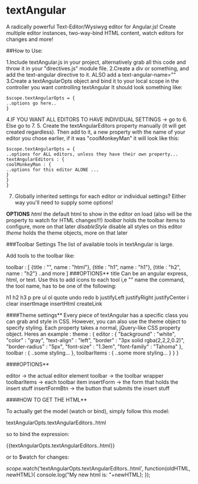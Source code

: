 textAngular
===========

A radically powerful Text-Editor/Wysiwyg editor for Angular.js! Create multiple editor instances, two-way-bind HTML content, watch editors for changes and more!

##How to Use:

1.Include textAngular.js in your project, alternatively grab all this code and throw it in your "directives.js" module file.
2.Create a div or something, and add the text-angular directive to it. ALSO add a text-angular-name="<YOUR TEXT EDITOR NAME>"
3.Create a textAngularOpts object and bind it to your local scope in the controller you want controlling textAngular
It should look something like:

```
$scope.textAngularOpts = {
..options go here..
}
```
4.IF YOU WANT ALL EDITORS TO HAVE INDIVIDUAL SETTINGS -> go to 6. Else go to 7.
5. Create the textAngularEditors property manually (it will get created regardless). Then add to it, a new property with the name of your editor you chose earlier,
if it was "coolMonkeyMan" it will look like this:

```
$scope.textAngularOpts = {
..options for ALL editors, unless they have their own property...
textAngularEditors : {
coolMonkeyMan : {
..options for this editor ALONE ...
}
}
}
```
7. Globally inherited settings for each editor or individual settings? Either way you'll need to supply some options!

**OPTIONS**
*html* <STRING> the default html to show in the editor on load (also will be the property to watch for HTML changes!!!)
*toolbar* <ARRAY of OBJECTS> holds the toolbar items to configure, more on that later
*disableStyle* <BOOLEAN> disable all styles on this editor
*theme* <OBJECT of OBJECTS> holds the theme objects, more on that later

###Toolbar Settings
The list of available tools in textAngular is large.

Add tools to the toolbar like:

toolbar : [
{title : "<i class='icon-code'></i>", name : "html"},
{title : "h1", name : "h1"},
{title : "h2", name : "h2"}
..and more
]
###OPTIONS**
title <STRING> Can be an angular express, html, or text. Use this to add icons to each tool i,e "<i class='icon-code'></i>"
name <STRING> the command, the tool name, has to be one of the following:

h1
h2
h3
p
pre
ul
ol
quote
undo
redo
b
justifyLeft
justifyRight
justifyCenter
i
clear
insertImage
insertHtml
createLink


####Theme settings**
Every piece of textAngular has a specific class you can grab and style in CSS.
However, you can also use the theme object to specify styling.
Each property takes a normal, jQuery-like CSS property object.
Heres an example :
theme : {
editor : {
"background" : "white",
"color" : "gray",
"text-align" : "left",
"border" : "3px solid rgba(2,2,2,0.2)",
"border-radius" : "5px",
"font-size" : "1.3em",
"font-family" : "Tahoma"
},
toolbar : {
..some styling...
},
toolbarItems : {
..some more styling...
}
}
}

####OPTIONS**

editor -> the actual editor element
toolbar -> the toolbar wrapper
toolbarItems -> each toolbar item
insertForm -> the form that holds the insert stuff
insertFormBtn -> the button that submits the insert stuff


####HOW TO GET THE HTML**

To actually get the model (watch or bind),
simply follow this model:

textAngularOpts.textAngularEditors.<YOUR EDITORS NAME>.html

so to bind the expression:

{{textAngularOpts.textAngularEditors.<YOUR EDITORS NAME>.html}}

or to $watch for changes:

$scope.$watch('textAngularOpts.textAngularEditors.<YOUR EDITORS NAME>.html', function(oldHTML, newHTML){
console.log("My new html is: "+newHTML);
});

